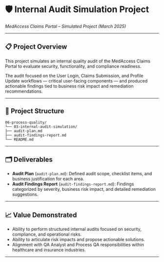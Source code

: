 # 🛡️ Internal Audit Simulation Project
*MedAccess Claims Portal – Simulated Project (March 2025)*

---

## 📋 Project Overview

This project simulates an internal quality audit of the MedAccess Claims Portal to evaluate security, functionality, and compliance readiness.

The audit focused on the User Login, Claims Submission, and Profile Update workflows — critical user-facing components — and produced actionable findings tied to business risk impact and remediation recommendations.

---

## 📂 Project Structure

```
06-process-quality/ 
└── 03-internal-audit-simulation/ 
├── audit-plan.md 
├── audit-findings-report.md 
└── README.md
```

---

## 🗂️ Deliverables

- **Audit Plan** (`audit-plan.md`): Defined audit scope, checklist items, and business justification for each area.
- **Audit Findings Report** (`audit-findings-report.md`): Findings categorized by severity, business risk impact, and detailed remediation suggestions.

---

## 📈 Value Demonstrated

- Ability to perform structured internal audits focused on security, compliance, and operational risks.
- Ability to articulate risk impacts and propose actionable solutions.
- Alignment with QA Analyst and Process QA responsibilities within healthcare and insurance industries.

---
